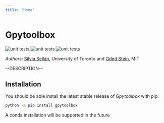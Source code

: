 ```yaml
---
title: "Home"
---
```



# Gpytoolbox

![unit
tests](https://github.com/sgsellan/gpytoolbox/actions/workflows/linux_build.yml/badge.svg)
![unit
tests](https://github.com/sgsellan/gpytoolbox/actions/workflows/macos_build.yml/badge.svg)
![unit
tests](https://github.com/sgsellan/gpytoolbox/actions/workflows/windows_build.yml/badge.svg)

*Authors:* [Silvia Sellán](https://www.silviasellan.com), University of Toronto
and [Oded Stein](https://odedstein.com), MIT

--DESCRIPTION--

## Installation

You should be able install the latest stable release of *Gpytoolbox* with pip:
```bash
python -m pip install gpytoolbox
```
A conda installation will be supported in the future